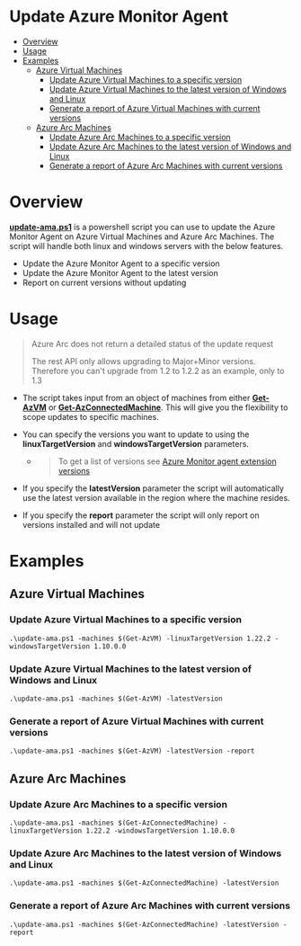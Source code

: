 
# Update Azure Monitor Agent

- [Overview](#overview)
- [Usage](#usage)
- [Examples](#examples)
  * [Azure Virtual Machines](#azure-virtual-machines)
    * [Update Azure Virtual Machines to a specific version](#update-azure-virtual-machines-to-a-specific-version)
    * [Update Azure Virtual Machines to the latest version of Windows and Linux](#update-azure-virtual-machines-to-the-latest-version-of-windows-and-linux)
    * [Generate a report of Azure Virtual Machines with current versions](#generate-a-report-of-azure-virtual-machines-with-current-versions)
  * [Azure Arc Machines](#azure-arc-machines)
    * [Update Azure Arc Machines to a specific version](#update-azure-arc-machines-to-a-specific-version)
    * [Update Azure Arc Machines to the latest version of Windows and Linux](#update-azure-arc-machines-to-the-latest-version-of-windows-and-linux)
    * [Generate a report of Azure Arc Machines with current versions](#generate-a-report-of-azure-arc-machines-with-current-versions)
   
# Overview

[**update-ama.ps1**](https://github.com/seanstark/sentinel-tools/blob/main/ama-management/update-ama.ps1) is a powershell script you can use to update the Azure Monitor Agent on Azure Virtual Machines and Azure Arc Machines. The script will handle both linux and windows servers with the below features.

- Update the Azure Monitor Agent to a specific version
- Update the Azure Monitor Agent to the latest version
- Report on current versions without updating

# Usage

 > Azure Arc does not return a detailed status of the update request
 > 
 > The rest API only allows upgrading to Major+Minor versions. Therefore you can't upgrade from 1.2 to 1.2.2 as an example, only to 1.3

- The script takes input from an object of machines from either [**Get-AzVM**](https://learn.microsoft.com/powershell/module/az.compute/get-azvm?view) or [**Get-AzConnectedMachine**](https://learn.microsoft.com/powershell/module/az.connectedmachine/get-azconnectedmachine). This will give you the flexibility to scope updates to specific machines. 

- You can specify the versions you want to update to using the **linuxTargetVersion** and **windowsTargetVersion** parameters.
  - > To get a list of versions see [Azure Monitor agent extension versions](https://learn.microsoft.com/en-us/azure/azure-monitor/agents/azure-monitor-agent-extension-versions)
  
- If you specify the **latestVersion** parameter the script will automatically use the latest version available in the region where the machine resides. 

- If you specify the **report** parameter the script will only report on versions installed and will not update

# Examples

## Azure Virtual Machines

### Update Azure Virtual Machines to a specific version
```
.\update-ama.ps1 -machines $(Get-AzVM) -linuxTargetVersion 1.22.2 -windowsTargetVersion 1.10.0.0
```

### Update Azure Virtual Machines to the latest version of Windows and Linux
```
.\update-ama.ps1 -machines $(Get-AzVM) -latestVersion
```

### Generate a report of Azure Virtual Machines with current versions
```
.\update-ama.ps1 -machines $(Get-AzVM) -latestVersion -report
```

## Azure Arc Machines

### Update Azure Arc Machines to a specific version
```
.\update-ama.ps1 -machines $(Get-AzConnectedMachine) -linuxTargetVersion 1.22.2 -windowsTargetVersion 1.10.0.0
```

### Update Azure Arc Machines to the latest version of Windows and Linux
```
.\update-ama.ps1 -machines $(Get-AzConnectedMachine) -latestVersion
```

### Generate a report of Azure Arc Machines with current versions
```
.\update-ama.ps1 -machines $(Get-AzConnectedMachine) -latestVersion -report
```
